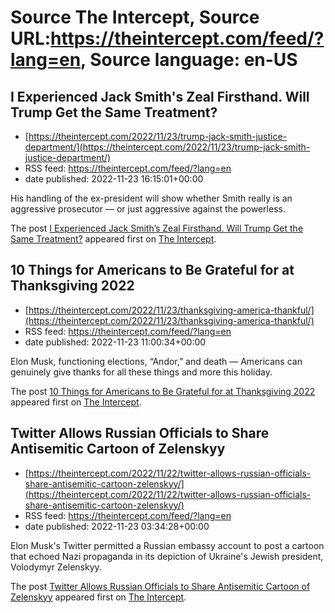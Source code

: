 # Source The Intercept, Source URL:https://theintercept.com/feed/?lang=en, Source language: en-US

## I Experienced Jack Smith's Zeal Firsthand. Will Trump Get the Same Treatment?
 - [https://theintercept.com/2022/11/23/trump-jack-smith-justice-department/](https://theintercept.com/2022/11/23/trump-jack-smith-justice-department/)
 - RSS feed: https://theintercept.com/feed/?lang=en
 - date published: 2022-11-23 16:15:01+00:00

<p>His handling of the ex-president will show whether Smith really is an aggressive prosecutor — or just aggressive against the powerless.</p>
<p>The post <a href="https://theintercept.com/2022/11/23/trump-jack-smith-justice-department/" rel="nofollow">I Experienced Jack Smith&#8217;s Zeal Firsthand. Will Trump Get the Same Treatment?</a> appeared first on <a href="https://theintercept.com" rel="nofollow">The Intercept</a>.</p>

## 10 Things for Americans to Be Grateful for at Thanksgiving 2022
 - [https://theintercept.com/2022/11/23/thanksgiving-america-thankful/](https://theintercept.com/2022/11/23/thanksgiving-america-thankful/)
 - RSS feed: https://theintercept.com/feed/?lang=en
 - date published: 2022-11-23 11:00:34+00:00

<p>Elon Musk, functioning elections, “Andor,” and death — Americans can genuinely give thanks for all these things and more this holiday.</p>
<p>The post <a href="https://theintercept.com/2022/11/23/thanksgiving-america-thankful/" rel="nofollow">10 Things for Americans to Be Grateful for at Thanksgiving 2022</a> appeared first on <a href="https://theintercept.com" rel="nofollow">The Intercept</a>.</p>

## Twitter Allows Russian Officials to Share Antisemitic Cartoon of Zelenskyy
 - [https://theintercept.com/2022/11/22/twitter-allows-russian-officials-share-antisemitic-cartoon-zelenskyy/](https://theintercept.com/2022/11/22/twitter-allows-russian-officials-share-antisemitic-cartoon-zelenskyy/)
 - RSS feed: https://theintercept.com/feed/?lang=en
 - date published: 2022-11-23 03:34:28+00:00

<p>Elon Musk's Twitter permitted a Russian embassy account to post a cartoon that echoed Nazi propaganda in its depiction of Ukraine's Jewish president, Volodymyr Zelenskyy.</p>
<p>The post <a href="https://theintercept.com/2022/11/22/twitter-allows-russian-officials-share-antisemitic-cartoon-zelenskyy/" rel="nofollow">Twitter Allows Russian Officials to Share Antisemitic Cartoon of Zelenskyy</a> appeared first on <a href="https://theintercept.com" rel="nofollow">The Intercept</a>.</p>
